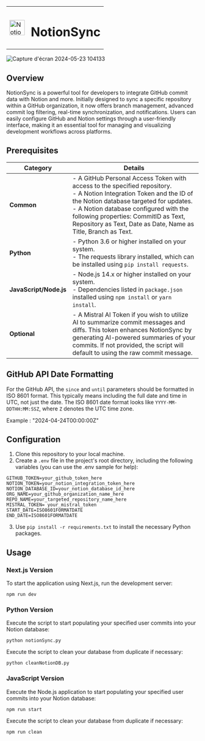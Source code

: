 <table>
  <tr>
    <td><img src="https://github.com/Omcci/NotionSync/assets/119880787/ed46dda5-2e5d-4ae1-ba81-0d48a14ba369" alt="NotionSyncLogoWhite" width="40" /></td>
    <td><h1>NotionSync</h1></td>
  </tr>
</table>

![Capture d'écran 2024-05-23 104133](https://github.com/Omcci/NotionSync/assets/119880787/f4e06fbf-69c8-4eec-a29f-4987c0a8f25f)

## Overview

NotionSync is a powerful tool for developers to integrate GitHub commit data with Notion and more. Initially designed to sync a specific repository within a GitHub organization, it now offers branch management, advanced commit log filtering, real-time synchronization, and notifications. Users can easily configure GitHub and Notion settings through a user-friendly interface, making it an essential tool for managing and visualizing development workflows across platforms.

## Prerequisites

| Category            | Details                                                                                                                |
|---------------------|------------------------------------------------------------------------------------------------------------------------|
| **Common**          | - A GitHub Personal Access Token with access to the specified repository.<br>- A Notion Integration Token and the ID of the Notion database targeted for updates.<br>- A Notion database configured with the following properties: CommitID as Text, Repository as Text, Date as Date, Name as Title, Branch as Text. |
| **Python**          | - Python 3.6 or higher installed on your system.<br>- The requests library installed, which can be installed using `pip install requests`.  |
| **JavaScript/Node.js** | - Node.js 14.x or higher installed on your system.<br>- Dependencies listed in `package.json` installed using `npm install` or `yarn install`.  |
| **Optional**        | - A Mistral AI Token if you wish to utilize AI to summarize commit messages and diffs. This token enhances NotionSync by generating AI-powered summaries of your commits. If not provided, the script will default to using the raw commit message.  |

## GitHub API Date Formatting

For the GitHub API, the `since` and `until` parameters should be formatted in ISO 8601 format. This typically means including the full date and time in UTC, not just the date. The ISO 8601 date format looks like `YYYY-MM-DDTHH:MM:SSZ`, where `Z` denotes the UTC time zone.

Example : "2024-04-24T00:00:00Z"

## Configuration

1. Clone this repository to your local machine.
2. Create a `.env` file in the project's root directory, including the following variables (you can use the .env sample for help):

```
GITHUB_TOKEN=your_github_token_here
NOTION_TOKEN=your_notion_integration_token_here
NOTION_DATABASE_ID=your_notion_database_id_here
ORG_NAME=your_github_organization_name_here
REPO_NAME=your_targeted_repository_name_here
MISTRAL_TOKEN= your_mistral_token
START_DATE=ISO8601FORMATDATE
END_DATE=ISO8601FORMATDATE
```

3. Use `pip install -r requirements.txt` to install the necessary Python packages.

## Usage

### Next.js Version

To start the application using Next.js, run the development server:

```
npm run dev
```

### Python Version

Execute the script to start populating your specified user commits into your Notion database:

```
python notionSync.py
```

Execute the script to clean your database from duplicate if necessary:

```
python cleanNotionDB.py
```

### JavaScript Version

Execute the Node.js application to start populating your specified user commits into your Notion database:

```
npm run start
```

Execute the script to clean your database from duplicate if necessary:

```
npm run clean
```
